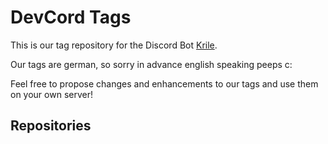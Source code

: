 # DevCord Tags

This is our tag repository for the Discord Bot [Krile](https://github.com/rainbowdashlabs/krile).

Our tags are german, so sorry in advance english speaking peeps c:

Feel free to propose changes and enhancements to our tags and use them on your own server!

## Repositories
